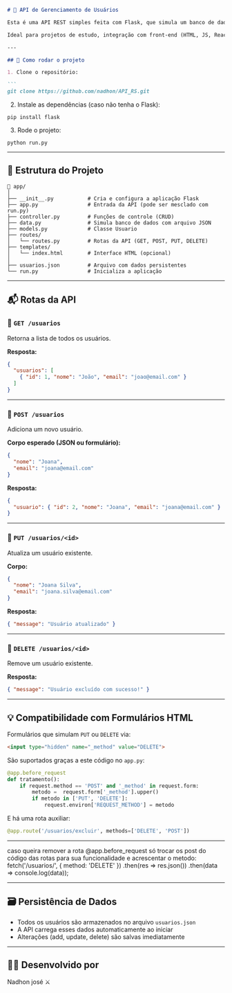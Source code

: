 

````markdown
# 🧠 API de Gerenciamento de Usuários

Esta é uma API REST simples feita com Flask, que simula um banco de dados utilizando um arquivo JSON (`usuarios.json`) como persistência de dados.

Ideal para projetos de estudo, integração com front-end (HTML, JS, React, etc) ou testes em ferramentas como Postman/Insomnia.

---

## 🚀 Como rodar o projeto

1. Clone o repositório:

```
git clone https://github.com/nadhon/API_RS.git
````

2. Instale as dependências (caso não tenha o Flask):
```
pip install flask
```

3. Rode o projeto:

```
python run.py
```

---

## 📁 Estrutura do Projeto

```
📂 app/
│
├── __init__.py           # Cria e configura a aplicação Flask
├── app.py                # Entrada da API (pode ser mesclado com run.py)
├── controller.py         # Funções de controle (CRUD)
├── data.py               # Simula banco de dados com arquivo JSON
├── models.py             # Classe Usuario
├── routes/
│   └── routes.py         # Rotas da API (GET, POST, PUT, DELETE)
├── templates/
│   └── index.html        # Interface HTML (opcional)
│
├── usuarios.json         # Arquivo com dados persistentes
└── run.py                # Inicializa a aplicação
```

---

## 📬 Rotas da API

### 🔹 `GET /usuarios`

Retorna a lista de todos os usuários.

**Resposta:**

```json
{
  "usuarios": [
    { "id": 1, "nome": "João", "email": "joao@email.com" }
  ]
}
```

---

### 🔹 `POST /usuarios`

Adiciona um novo usuário.

**Corpo esperado (JSON ou formulário):**

```json
{
  "nome": "Joana",
  "email": "joana@email.com"
}
```

**Resposta:**

```json
{
  "usuario": { "id": 2, "nome": "Joana", "email": "joana@email.com" }
}
```

---

### 🔹 `PUT /usuarios/<id>`

Atualiza um usuário existente.

**Corpo:**

```json
{
  "nome": "Joana Silva",
  "email": "joana.silva@email.com"
}
```

**Resposta:**

```json
{ "message": "Usuário atualizado" }
```

---

### 🔹 `DELETE /usuarios/<id>`

Remove um usuário existente.

**Resposta:**

```json
{ "message": "Usuário excluído com sucesso!" }
```

---

## 💡 Compatibilidade com Formulários HTML

Formulários que simulam `PUT` ou `DELETE` via:

```html
<input type="hidden" name="_method" value="DELETE">
```

São suportados graças a este código no `app.py`:

```python
@app.before_request
def tratamento():
    if request.method == 'POST' and '_method' in request.form:
        metodo =  request.form['_method'].upper()
        if metodo in ['PUT', 'DELETE']:
            request.environ['REQUEST_METHOD'] = metodo
```

E há uma rota auxiliar:

```python
@app.route('/usuarios/excluir', methods=['DELETE', 'POST'])
```
---
caso queira remover a rota @app.before_request só trocar os 
post do código das rotas para sua funcionalidade e acrescentar 
o metodo: 
fetch('/usuarios/<id>', {
  method: 'DELETE'
})
.then(res => res.json())
.then(data => console.log(data));

---

## 🗃️ Persistência de Dados

* Todos os usuários são armazenados no arquivo `usuarios.json`
* A API carrega esses dados automaticamente ao iniciar
* Alterações (add, update, delete) são salvas imediatamente

---

## 👨‍💻 Desenvolvido por

Nadhon josé ⚔️
